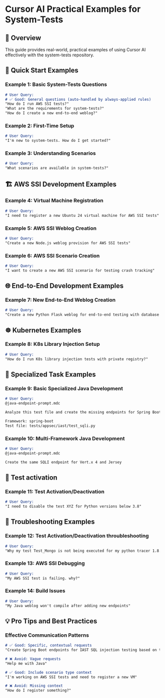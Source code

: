 # Cursor AI Practical Examples for System-Tests

## 🎯 Overview

This guide provides real-world, practical examples of using Cursor AI effectively with the system-tests repository.

## 🚀 Quick Start Examples

### Example 1: Basic System-Tests Questions
```markdown
# User Query:
# ✅ Good: General questions (auto-handled by always-applied rules)
"How do I run AWS SSI tests?"
"What are the requirements for system-tests?"
"How do I create a new end-to-end weblog?"
```

### Example 2: First-Time Setup
```markdown
# User Query:
"I'm new to system-tests. How do I get started?"
```

### Example 3: Understanding Scenarios
```markdown
# User Query:
"What scenarios are available in system-tests?"
```

## 🏗️ AWS SSI Development Examples

### Example 4: Virtual Machine Registration
```markdown
# User Query:
"I need to register a new Ubuntu 24 virtual machine for AWS SSI tests"
```

### Example 5: AWS SSI Weblog Creation
```markdown
# User Query:
"Create a new Node.js weblog provision for AWS SSI tests"
```

### Example 6: AWS SSI Scenario Creation
```markdown
# User Query:
"I want to create a new AWS SSI scenario for testing crash tracking"
```

## 🌐 End-to-End Development Examples

### Example 7: New End-to-End Weblog Creation
```markdown
# User Query:
"Create a new Python Flask weblog for end-to-end testing with database integration"
```

## ☸️ Kubernetes Examples

### Example 8: K8s Library Injection Setup
```markdown
# User Query:
"How do I run K8s library injection tests with private registry?"
```

## 🎯 Specialized Task Examples

### Example 9: Basic Specialized Java Development
```markdown
# User Query:
@java-endpoint-prompt.mdc

Analyze this test file and create the missing endpoints for Spring Boot:

Framework: spring-boot
Test file: tests/appsec/iast/test_sqli.py
```
### Example 10: Multi-Framework Java Development
```markdown
# User Query:
@java-endpoint-prompt.mdc

Create the same SQLI endpoint for Vert.x 4 and Jersey
```

## 🧪 Test activation

### Example 11: Test Activation/Deactivation
```markdown
# User Query:
"I need to disable the test XYZ for Python versions below 3.8"
```

## 🔧 Troubleshooting Examples

### Example 12: Test Activation/Deactivation throubleshooting
```markdown
# User Query:
"Why my test Test_Mongo is not being executed for my python tracer 1.8.9?"
```

### Example 13: AWS SSI Debugging
```markdown
# User Query:
"My AWS SSI test is failing. why?"
```

### Example 14: Build Issues
```markdown
# User Query:
"My Java weblog won't compile after adding new endpoints"
```

## 💡 Pro Tips and Best Practices

### Effective Communication Patterns
```markdown
# ✅ Good: Specific, contextual requests
"Create Spring Boot endpoints for IAST SQL injection testing based on test_sqli.py"

# ❌ Avoid: Vague requests
"Help me with Java"

# ✅ Good: Include scenario type context
"I'm working on AWS SSI tests and need to register a new VM"

# ❌ Avoid: Missing context
"How do I register something?"
```